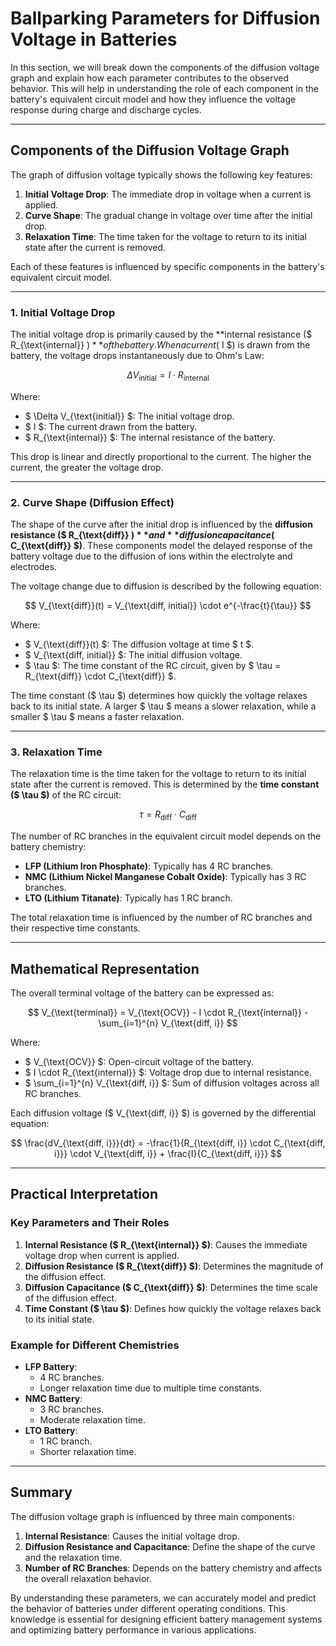 # Ballparking Parameters for Diffusion Voltage in Batteries

In this section, we will break down the components of the diffusion voltage graph and explain how each parameter contributes to the observed behavior. This will help in understanding the role of each component in the battery's equivalent circuit model and how they influence the voltage response during charge and discharge cycles.

---

## Components of the Diffusion Voltage Graph

The graph of diffusion voltage typically shows the following key features:
1. **Initial Voltage Drop**: The immediate drop in voltage when a current is applied.
2. **Curve Shape**: The gradual change in voltage over time after the initial drop.
3. **Relaxation Time**: The time taken for the voltage to return to its initial state after the current is removed.

Each of these features is influenced by specific components in the battery's equivalent circuit model.

---

### 1. **Initial Voltage Drop**

The initial voltage drop is primarily caused by the **internal resistance ($ R_{\text{internal}} $)** of the battery. When a current ($ I $) is drawn from the battery, the voltage drops instantaneously due to Ohm's Law:

$$
\Delta V_{\text{initial}} = I \cdot R_{\text{internal}}
$$

Where:
- $ \Delta V_{\text{initial}} $: The initial voltage drop.
- $ I $: The current drawn from the battery.
- $ R_{\text{internal}} $: The internal resistance of the battery.

This drop is linear and directly proportional to the current. The higher the current, the greater the voltage drop.

---

### 2. **Curve Shape (Diffusion Effect)**

The shape of the curve after the initial drop is influenced by the **diffusion resistance ($ R_{\text{diff}} $)** and **diffusion capacitance ($ C_{\text{diff}} $)**. These components model the delayed response of the battery voltage due to the diffusion of ions within the electrolyte and electrodes.

The voltage change due to diffusion is described by the following equation:

$$
V_{\text{diff}}(t) = V_{\text{diff, initial}} \cdot e^{-\frac{t}{\tau}}
$$

Where:
- $ V_{\text{diff}}(t) $: The diffusion voltage at time $ t $.
- $ V_{\text{diff, initial}} $: The initial diffusion voltage.
- $ \tau $: The time constant of the RC circuit, given by $ \tau = R_{\text{diff}} \cdot C_{\text{diff}} $.

The time constant ($ \tau $) determines how quickly the voltage relaxes back to its initial state. A larger $ \tau $ means a slower relaxation, while a smaller $ \tau $ means a faster relaxation.

---

### 3. **Relaxation Time**

The relaxation time is the time taken for the voltage to return to its initial state after the current is removed. This is determined by the **time constant ($ \tau $)** of the RC circuit:

$$
\tau = R_{\text{diff}} \cdot C_{\text{diff}}
$$

The number of RC branches in the equivalent circuit model depends on the battery chemistry:
- **LFP (Lithium Iron Phosphate)**: Typically has 4 RC branches.
- **NMC (Lithium Nickel Manganese Cobalt Oxide)**: Typically has 3 RC branches.
- **LTO (Lithium Titanate)**: Typically has 1 RC branch.

The total relaxation time is influenced by the number of RC branches and their respective time constants.

---

## Mathematical Representation

The overall terminal voltage of the battery can be expressed as:

$$
V_{\text{terminal}} = V_{\text{OCV}} - I \cdot R_{\text{internal}} - \sum_{i=1}^{n} V_{\text{diff, i}}
$$

Where:
- $ V_{\text{OCV}} $: Open-circuit voltage of the battery.
- $ I \cdot R_{\text{internal}} $: Voltage drop due to internal resistance.
- $ \sum_{i=1}^{n} V_{\text{diff, i}} $: Sum of diffusion voltages across all RC branches.

Each diffusion voltage ($ V_{\text{diff, i}} $) is governed by the differential equation:

$$
\frac{dV_{\text{diff, i}}}{dt} = -\frac{1}{R_{\text{diff, i}} \cdot C_{\text{diff, i}}} \cdot V_{\text{diff, i}} + \frac{I}{C_{\text{diff, i}}}
$$

---

## Practical Interpretation

### Key Parameters and Their Roles
1. **Internal Resistance ($ R_{\text{internal}} $)**: Causes the immediate voltage drop when current is applied.
2. **Diffusion Resistance ($ R_{\text{diff}} $)**: Determines the magnitude of the diffusion effect.
3. **Diffusion Capacitance ($ C_{\text{diff}} $)**: Determines the time scale of the diffusion effect.
4. **Time Constant ($ \tau $)**: Defines how quickly the voltage relaxes back to its initial state.

### Example for Different Chemistries
- **LFP Battery**: 
  - 4 RC branches.
  - Longer relaxation time due to multiple time constants.
- **NMC Battery**: 
  - 3 RC branches.
  - Moderate relaxation time.
- **LTO Battery**: 
  - 1 RC branch.
  - Shorter relaxation time.

---

## Summary

The diffusion voltage graph is influenced by three main components:
1. **Internal Resistance**: Causes the initial voltage drop.
2. **Diffusion Resistance and Capacitance**: Define the shape of the curve and the relaxation time.
3. **Number of RC Branches**: Depends on the battery chemistry and affects the overall relaxation behavior.

By understanding these parameters, we can accurately model and predict the behavior of batteries under different operating conditions. This knowledge is essential for designing efficient battery management systems and optimizing battery performance in various applications.